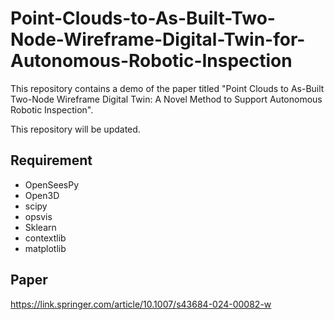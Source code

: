 # Point-Clouds-to-As-Built-Two-Node-Wireframe-Digital-Twin-for-Autonomous-Robotic-Inspection
This repository contains a demo of the paper titled "Point Clouds to As-Built Two-Node Wireframe Digital Twin: A Novel Method to Support Autonomous Robotic Inspection".

This repository will be updated.

Requirement
------------
* OpenSeesPy
* Open3D
* scipy
* opsvis
* Sklearn
* contextlib
* matplotlib


Paper
-----

https://link.springer.com/article/10.1007/s43684-024-00082-w
